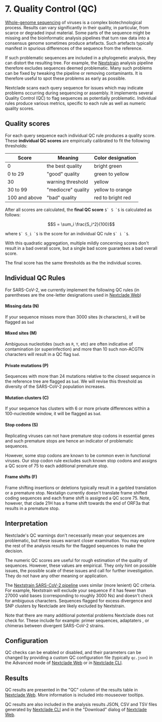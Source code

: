 # 7. Quality Control (QC)

[Whole-genome sequencing](https://en.wikipedia.org/wiki/Whole_genome_sequencing) of viruses is a complex biotechnological process. Results can vary significantly in their quality, in particular, from scarce or degraded input material. Some parts of the sequence might be missing and the bioinformatic analysis pipelines that turn raw data into a consensus genome sometimes produce artefacts. Such artefacts typically manifest in spurious differences of the sequence from the reference.

If such problematic sequences are included in a phylogenetic analysis, they can distort the resulting tree. For example, the [Nextstrain](https://nextstrain.org) analysis pipeline therefore excludes sequences deemed problematic. Many such problems can be fixed by tweaking the pipeline or removing contaminants. It is therefore useful to spot these problems as early as possible.

Nextclade scans each query sequence for issues which may indicate problems occurring during sequencing or assembly. It implements several Quality Control (QC) to flag sequences as potentially problematic. Individual rules produce various metrics, specific to each rule as well as numeric quality scores.

## Quality scores

For each query sequence each individual QC rule produces a quality score. These **individual QC scores** are empirically calibrated to fit the following thresholds:

| Score         | Meaning                  | Color designation     |
|---------------|--------------------------|-----------------------|
| 0             | the best quality         | bright green          |
| 0 to 29       | "good" quality           | green to yellow       |
| 30            | warning threshold        | yellow                |
| 30 to 99      | "mediocre" quality       | yellow to orange      |
| 100 and above | "bad" quality            | red to bright red     |

After all scores are calculated, the **final QC score** ``$` S `$`` is calculated as follows:

```math
S = \sum_i \frac{S_i^2}{100}
```

where ``$` S_i `$`` is the score for an individual QC rule ``$` i `$``.

With this quadratic aggregation, multiple mildly concerning scores don't result in a bad overall score, but a single bad score guarantees a bad overall score.

The final score has the same thresholds as the the individual scores.

## Individual QC Rules

For SARS-CoV-2, we currently implement the following QC rules (in parentheses are the one-letter designations used in [Nextclade Web](../nextclade-web))

#### Missing data (N)

If your sequence misses more than 3000 sites (`N` characters), it will be flagged as `bad` <!--- what happens if it's 2900 Ns? What's the function, linear from 0 to 100 from 0 to 3000 and capped thereafter? -->

#### Mixed sites (M)

Ambiguous nucleotides (such as `R`, `Y`, etc) are often indicative of contamination (or superinfection) and more than 10 such non-ACGTN characters will result in a QC flag `bad`.

#### Private mutations (P)

Sequences with more than 24 mutations relative to the closest sequence in the reference tree are flagged as `bad`. We will revise this threshold as diversity of the SARS-CoV-2 population increases.

#### Mutation clusters (C)

If your sequence has clusters with 6 or more private differences within a 100-nucleotide window, it will be flagged as `bad`.

#### Stop codons (S)

Replicating viruses can not have premature stop codons in essential genes and such premature stops are hence an indicator of problematic sequences.

However, some stop codons are known to be common even in functional viruses. Our stop codon rule excludes such known stop codons and assigns a QC score of 75 to each additional premature stop.

<!--- How does this work with 2 stop codons? Score of 150? But I thought 100 is max. -->

#### Frame shifts (F)

Frame shifting insertions or deletions typically result in a garbled translation or a premature stop. Nextalign currently doesn't translate frame shifted coding sequences and each frame shift is assigned a QC score 75. Note, however, that clade 21H has a frame shift towards the end of ORF3a that results in a premature stop.

## Interpretation

Nextclade's QC warnings don't necessarily mean your sequences are problematic, but these issues warrant closer examination. You may explore the rest of the analysis results for the flagged sequences to make the decision.

The numeric QC scores are useful for rough estimation of the quality of sequences. However, these values are empirical. They only hint on possible issues, the possible scale of these issues and call for further investigation. They do not have any other meaning or application.


<!-- TODO: this is a SARS-CoV-2-specific section -->

The [Nextstrain SARS-CoV-2 pipeline](https://github.com/nextstrain/ncov) uses similar (more lenient) QC criteria. For example, Nextstrain will exclude your sequence if it has fewer than 27000 valid bases (corresponding to roughly 3000 Ns) and <!--- should this be `but` instead of `and`? --> doesn't check for ambiguous characters. Sequences flagged for excess divergence and SNP clusters by Nextclade are likely excluded <!--- should this be `included` or `excluded`? --> by Nextstrain.

<!-- TODO: check factual correctness and spelling of the next sentence -->

Note that there are many additional potential problems Nextclade does not check for. These include for example: primer sequences, adaptaters <!--- adaptors? --> , or chimeras <!--- reocmbinations? --> between divergent SARS-CoV-2 strains.

## Configuration

QC checks can be enabled or disabled, and their parameters can be changed by providing a custom QC configuration file (typically `qc.json`) in the Advanced mode of [Nextclade Web](../nextclade-web) or in [Nextclade CLI](../nextclade-cli).

<!-- TODO: describe the QC parameters -->

## Results

QC results are presented in the "QC" column of the results table in [Nextclade Web](../nextclade-web). More information is included into mouseover tooltips.

QC results are also included in the analysis results JSON, CSV and TSV files generated by [Nextclade CLI](../nextclade-cli) and in the "Download" dialog of [Nextclade Web](../nextclade-web).

